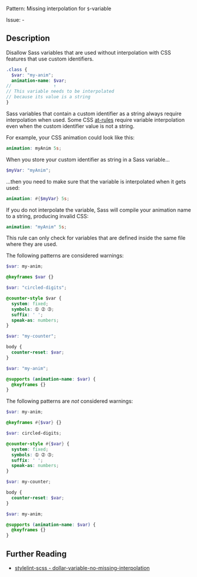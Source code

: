 Pattern: Missing interpolation for `$`-variable

Issue: -

## Description

Disallow Sass variables that are used without interpolation with CSS features that use custom identifiers.

```scss
.class {
  $var: "my-anim";
  animation-name: $var;
//                ↑
// This variable needs to be interpolated
// because its value is a string
}
```

Sass variables that contain a custom identifier as a string always require interpolation when used. Some CSS [at-rules](https://css-tricks.com/the-at-rules-of-css/) require variable interpolation even when the custom identifier value is not a string.

For example, your CSS animation could look like this:

```scss
animation: myAnim 5s;
```

When you store your custom identifier as string in a Sass variable...

```scss
$myVar: "myAnim";
```

...then you need to make sure that the variable is interpolated when it gets used:

```scss
animation: #{$myVar} 5s;
```

If you do not interpolate the variable, Sass will compile your animation name to a string, producing invalid CSS:

```scss
animation: "myAnim" 5s;
```

This rule can only check for variables that are defined inside the same file where they are used.

The following patterns are considered warnings:

```scss
$var: my-anim;

@keyframes $var {}
```

```scss
$var: "circled-digits";

@counter-style $var {
  system: fixed;
  symbols: ➀ ➁ ➂;
  suffix: ' ';
  speak-as: numbers;
}
```

```scss
$var: "my-counter";

body {
  counter-reset: $var;
}
```

```scss
$var: "my-anim";

@supports (animation-name: $var) {
  @keyframes {}
}
```

The following patterns are *not* considered warnings:

```scss
$var: my-anim;

@keyframes #{$var} {}
```

```scss
$var: circled-digits;

@counter-style #{$var} {
  system: fixed;
  symbols: ➀ ➁ ➂;
  suffix: ' ';
  speak-as: numbers;
}
```

```scss
$var: my-counter;

body {
  counter-reset: $var;
}
```

```scss
$var: my-anim;

@supports (animation-name: $var) {
  @keyframes {}
}
```

## Further Reading

* [stylelint-scss - dollar-variable-no-missing-interpolation](https://github.com/kristerkari/stylelint-scss/blob/master/src/rules/dollar-variable-no-missing-interpolation)